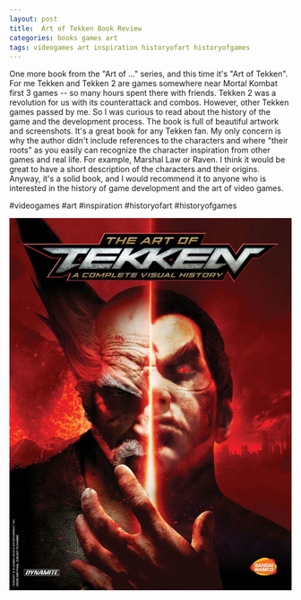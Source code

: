 ```yaml
---
layout: post
title:  Art of Tekken Book Review
categories: books games art
tags: videogames art inspiration historyofart historyofgames
---
```


One more book from the "Art of ..." series, and this time it's "Art of Tekken". For me Tekken and Tekken 2 are games somewhere near Mortal Kombat first 3 games -- so many hours spent there with friends. Tekken 2 was a revolution for us with its counterattack and combos. However, other Tekken games passed by me. So I was curious to read about the history of the game and the development process. The book is full of beautiful artwork and screenshots. It's a great book for any Tekken fan. My only concern is why the author didn't include references to the characters and where "their roots" as you easily can recognize the character inspiration from other games and real life. For example, Marshal Law or Raven. I think it would be great to have a short description of the characters and their origins. Anyway, it's a solid book, and I would recommend it to anyone who is interested in the history of game development and the art of video games.

#videogames #art #inspiration #historyofart #historyofgames

![Art of Tekken Cover](/assets/images/art-of-tekken-cover.jpeg)